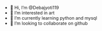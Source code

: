 - 👋 Hi, I’m @Debajyoti119
- 👀 I’m interested in art
- 🌱 I’m currently learning python and mysql
- 💞️ I’m looking to collaborate on github

<!---
Debajyoti119/Debajyoti119 is a ✨ special ✨ repository because its `README.md` (this file) appears on your GitHub profile.
You can click the Preview link to take a look at your changes.
--->
